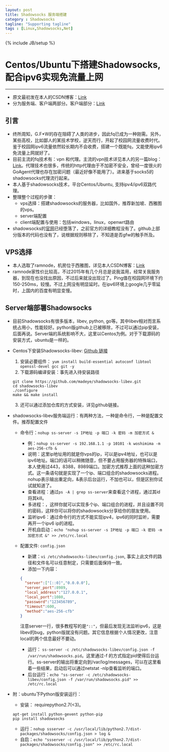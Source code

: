 ```yaml
---
layout: post
title: Shadowsocks 服务端搭建
category : Shadowsocks
tagline: "Supporting tagline"
tags : [Linux,Shadowsocks,Net]
---
```

{% include JB/setup %}
# Centos/Ubuntu下搭建Shadowsocks, 配合ipv6实现免流量上网
---

- 原文最初发在本人的CSDN博客：[Link](http://blog.csdn.net/xtdao/article/category/2915525)
- 分为服务端、客户端两部分。客户端部分：[Link](/2016/03/19/shadowsocks-client)

## 引言
- 终所周知，G.F*W的存在阻碍了人类的进步，因此fq已成为一种刚需。另外，某些高校，比如鄙人的某技术学校，逆天而行，开起了校园网流量收费时代。鉴于校园网ipv6流量依然较长期内不会收费，搭建一个既能fq，又能使用ipv6免流量上网就好了。
- 目前主流的fq技术有：vpn 和代理。主流的vpn技术详见本人的另一篇blog：[Link](http://blog.onlyforyou.xyz/2016/03/13/VPN-technology)。代理技术也很多，传统的http代理由于不加密不安全，曾经一度很火的GoAgent代理也存在加密问题（最近好像不能用了）。进来基于socks5的shadowsocks代理流行起来。
- 本人基于shadowsocks技术，平台Centos/Ubuntu, 支持ipv4/ipv6双路代理。
- 整理整个过程的步骤：
  + vps选择：搭建shadowsocks的服务器，比如国外，推荐新加坡、西雅图的vps。
  + server端配置
  + client端配置与使用：包括windows，linux，openwrt路由
- shadowsocks的[官网](https://shadowsocks.com/)已经堕落了，之前官方的详细教程没有了。github上部分版本的代码也没有了，说根据规则移除了，不知道是否gfw的触手所及。

## VPS选择
- 本人选取了ramnode，机房位于西雅图，详见本人CSDN博客：[Link](http://blog.csdn.net/xtdao/article/details/44070001)
- ramnode家性价比较高，不过2015年有几个月总是说我滥用，经常关我服务器，到现在也没找出原因，不过后来就没出现过了。Ping值在校园网环境下约150-250ms，较慢。不过上网没有明显延时。在ipv6环境上google几乎零延时，上国内的百度有明显变慢。

## Server端部署Shadowsocks
- 目前Shadowsocks有很多版本，libev, python, go等。其中libev相对而言系统占用小，性能较好。python版github上已被移除，不过可以通过pip安装，后面再说。Server端的系统影响不大，这里以Centos为例。对于下载源码的安装方式，ubuntu是一样的。
- Centos下安装Shadowsocks-libev: [Github 链接](https://github.com/shadowsocks/shadowsocks-libev)
  1. 安装必要组件： `yum install build-essential autoconf libtool openssl-devel gcc git -y`
  2. 下载源码编译安装：事先进入待安装路径

  ```shell
  git clone https://github.com/madeye/shadowsocks-libev.git
  cd shadowsocks-libev
  ./configure
  make && make install
  ```
  3. 还可以通过添加仓库的方式安装，详见github链接。
- shadowsocks-libev服务端运行：有两种方法，一种是命令行，一种是配置文件。推荐配置文件
  + 命令行：`nohup ss-server -s IP地址 -p 端口 -k 密码 -m 加密方式 &`
    * 例：`nohup ss-server -s 192.168.1.1 -p 10101 -k woshimima -m aes-256-cfb &`
    * 说明：这里ip地址用的就是你vps的ip，可以是ipv4地址，也可以是ipv6地址。端口的话可以稍微随意，但不要占用服务器的特殊端口，本人使用过443，8388，8989端口。加密方式推荐上面的这种加密方式。这一条语句就是实现了一个ip、端口组合的shadowsocks进程。nohup表示输出重定向，&表示后台运行，不加也可以，但是区别你试试就知道了。
    * 查看进程：通过`ps -A | grep ss-server`来查看这个进程，通过其id 将其kill。
    * 多进程：，这样你就可以实现多个ip、端口组合的进程，并且设置不同的密码，这样你可以将你的shadowsocks分享给你的朋友使用。
    * 监听ipv6：通过命令行的方式不能实现ipv4，ipv6的同时监听，需要再开一个ipv6 ip的进程。
    * 开机自启动：`echo "nohup ss-server -s IP地址 -p 端口 -k 密码 -m 加密方式 &" >> /etc/rc.local`
  + 配置文件: `config.json`
    * 新建：`vi /etc/shadowsocks-libev/config.json`, 事实上此文件的路径和文件名可以任意制定，只需要后面保持一致。
    * 添加一下内容：

    ```json
    {
      "server":["[::0]","0.0.0.0"],
      "server_port":8989,
      "local_address":"127.0.0.1",
      "local_port":1080,
      "password":"123456789",
      "timeout":600,
      "method":"aes-256-cfb"
    }
    ```
      注意server一行，很多教程写的是`"::"`，但最后发现无法监听ipv6，这是libev的bug，python版就没有问题。其它信息根据个人情况更改，注意local的两个信息最好不要动。
    * 运行： `ss-server -c /etc/shadowsocks-libev/config.json -f /var/run/shadowsocks.pid`。这里通过-f 的方式指定pid使得后台运行。ss-server的输出将重定向到/var/log/messages，可以在这里看着一些结果，启动后可以通过netstat -nlp查看监听的端口。
    * 后台运行：`echo "ss-server -c /etc/shadowsocks-libev/config.json -f /var/run/shadowsocks.pid" >> /etc/rc.local`
- 附：ubuntu下Python版安装运行：
  + 安装： requirepython2.7(<3)。

  ```
  apt-get install python-gevent python-pip
  pip install shadowsocks
  ```

  + 运行：`nohup ssserver -c /usr/local/lib/python2.7/dist-packages/shadowsocks/config.json > log &`
  + 自启：`echo "ssserver -c /usr/local/lib/python2.7/dist-packages/shadowsocks/config.json" >> /etc/rc.local`
